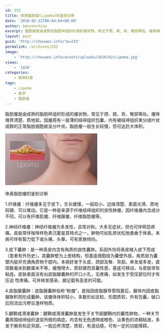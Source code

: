 ```yaml
---
id: 233
title: 体表脂肪瘤(Lipoma)的鉴别诊断
date: '2010-02-22T00:04:04+00:00'
author: bensonchina
excerpt: 脂肪瘤是由成熟的脂肪样组织形成的瘤状物，常见于颈、肩、背、臀部等处。瘤体境界清楚，质地软。因瘤周有一层薄的结缔组织包囊，内有被结缔组织束分成叶状成群的正常脂肪细胞故呈分叶状。脂肪瘤一般生长较慢，但可达巨大体积。脂肪瘤不与表皮粘连，皮肤表面完全正常，基部较广泛。检查时以手紧压脂肪瘤基部，可见分叶形态。皮肤可出现“桔皮”状。
layout: post
guid: 'http://chouwen.info/?p=233'
permalink: /archives/233
image:
    - 'http://chouwen.info/assets/uploads/2010/02/Lipoma.jpg'
views:
    - '1826'
categories:
    - 疾病科普
tags:
    - Lipoma
    - 医学
    - 脂肪瘤
---
```


脂肪瘤是由成熟的脂肪样组织形成的瘤状物，常见于颈、肩、背、臀部等处。瘤体境界清楚，质地软。因瘤周有一层薄的结缔组织包囊，内有被结缔组织束分成叶状成群的正常脂肪细胞故呈分叶状。脂肪瘤一般生长较慢，但可达巨大体积。

![](/assets/uploads/2010/02/下载-300x168.jpg)

体表脂肪瘤的鉴别诊断

1.纤维瘤：纤维瘤多见于皮下，生长缓慢，一般较小、边缘清楚、表面光滑、质地较硬、可以推动。它是一种是来源于纤维结缔组织的良性肿瘤，因纤维瘤内含成分不同，可以有纤维肌瘤、纤维腺瘤、纤维脂肪瘤等。

2.神经纤维瘤：神经纤维瘤为多发性，且常对称。大多无症状，但也可伴明显疼痛。皮肤常伴咖啡样色素沉着是其特点之一，肿物可如乳房状松弛悬垂于体表。本病可伴有智力低下或头痛、头晕，可有家族倾向。

3.皮下囊肿：是一种真皮内含有角质的良性囊肿。系因外伤将表皮植入皮下而成（患者有外伤史）。其囊肿壁为上皮结构，但基底细胞层为囊壁外层。角质层为囊壁内层并充满角质物于腔内。本病好发于头皮、颈部及臀、背部。单发或多发，直径数毫米到数厘米不等，缓慢增大，质软硬而具囊性感，基底可移动，与皮肤常有粘连。皮肤表面没有似皮脂腺囊肿的开口小孔，无疼痛，如发生于受压部位时才有压迫 性疼痛。可并继发感染，据记载有恶变的可能。

4.皮脂腺囊肿：皮脂腺囊肿俗称“粉瘤”，是指因皮脂腺导管阻塞后，腺体内因皮脂腺聚积而形成囊肿。该瘤体体积较小，多数形如豆粒，形圆质软，外有包囊，破口后则流出污秽豆渣样物质。

5.腱鞘或滑液囊肿：腱鞘或滑液囊肿是发生于关节部腱鞘内的囊性肿物，一种关节囊周围结缔组织退变所致的病症。内含有无色透明或橙色、淡黄色的浓稠粘液，多发于腕背和足背部。一般边界清楚，质软，有波动感，可有一定的功能障碍。